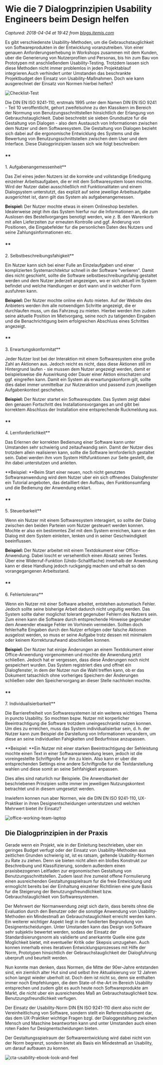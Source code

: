 # Wie die 7 Dialogprinzipien Usability Engineers beim Design helfen

_Captured: 2018-04-04 at 19:42 from [blogs.itemis.com](https://blogs.itemis.com/de/wie-die-7-dialogprinzipien-usability-engineers-beim-design-helfen?utm_source=hs_email&utm_medium=email&utm_content=61846895&_hsenc=p2ANqtz--4tdm_p26asetb2npHKtRAXu44k0Tach90x1mUnqxQVkPIdnjRy2AkJiAo6TsRuOMS3F5MriD7tDYb18s4rPsi1ovubw&_hsmi=61846895)_

Es gibt verschiedenste Usability-Methoden, um die Gebrauchstauglichkeit von Softwareprodukten in der Entwicklung voranzutreiben. Von einer genauen Anforderungserhebung in Workshops zusammen mit dem Kunden, uber die Generierung von Nutzerprofilen und Personas, bis hin zum Bau von Prototypen mit anschließendem Usability-Testing. Trotzdem lassen sich diese Methoden nicht immer problemlos in jeden Projektablauf integrieren.Auch verhindert unter Umstanden das beschrankte Projektbudget den Einsatz von Usability-Maßnahmen. Doch wie kann ausgerechnet der Einsatz von Normen hierbei helfen?

![Checklist-Test](https://blogs.itemis.com/hs-fs/hubfs/Blog/Agile/Checklist-Test.jpg?t=1522854126866&width=2415&height=1149&name=Checklist-Test.jpg)

Die DIN EN ISO 9241-110, erstmals 1995 unter dem Namen DIN EN ISO 9241 - Teil 10 veroffentlicht, gehort zweifelsohne zu den Klassikern im Bereich der Normung von Benutzungsschnittstellen hinsichtlich der Erlangung von Gebrauchstauglichkeit. Dabei beschreibt sie sieben Grundsatze fur die Gestaltung von Dialogen - also dem Austausch von Informationen zwischen dem Nutzer und dem Softwaresystem. Die Gestaltung von Dialogen bezieht sich dabei auf die ergonomische Entwicklung des Systems und die Bewertung von Benutzungsschnittstellen zwischen dem User und dem Interface. Diese Dialogprinzipien lassen sich wie folgt beschreiben:

### **  
1\. Aufgabenangemessenheit**

Das Ziel eines jeden Nutzers ist die korrekte und vollstandige Erledigung einzelner Arbeitsaufgaben, die er mit dem Softwaresystem losen mochte. Wird der Nutzer dabei ausschließlich mit Funktionalitaten und einem Dialogsystem unterstutzt, das explizit auf seine jeweilige Arbeitsaufgabe ausgerichtet ist, dann gilt das System als aufgabenangemessen.

**Beispiel:** Der Nutzer mochte etwas in einem Onlineshop bestellen. Idealerweise zeigt ihm das System hierfur nur die Informationen an, die zum Auslosen des Bestellvorganges benotigt werden, wie z. B. den Warenkorb mit allen Lieferzeiten zur erneuten Kontrolle und ggf. Änderung von Positionen, die Eingabefelder fur die personlichen Daten des Nutzers und seine Zahlungsinformationen etc.

### **  
2\. Selbstbeschreibungsfahigkeit**

Ein Nutzer kann sich bei einer Fulle an Einzelaufgaben und einer komplizierten Systemarchitektur schnell in der Software "verlieren". Damit dies nicht geschieht, sollte die Software selbstbeschreibungsfahig gestaltet werden und dem Nutzer jederzeit angezeigen, wo er sich aktuell im System befindet und welche Handlungen er dort wann und in welcher Form ausfuhren kann.

**Beispiel:** Der Nutzer mochte online ein Auto mieten. Auf der Website des Anbieters werden ihm alle notwendigen Schritte angezeigt, die er durchlaufen muss, um das Fahrzeug zu mieten. Hierbei werden ihm zudem seine aktuelle Position im Mietvorgang, seine noch zu tatigenden Eingaben und die Benachrichtigung beim erfolgreichen Abschluss eines Schrittes angezeigt.

### **  
3\. Erwartungskonformitat**

Jeder Nutzer lost bei der Interaktion mit einem Softwaresystem eine große Zahl an Aktionen aus. Jedoch reicht es nicht, dass diese Aktionen still im Hintergrund laufen - sie mussen dem Nutzer angezeigt werden, damit er beispielsweise die Auswirkung oder Dauer einer Aktion einschatzen und ggf. eingreifen kann. Damit ein System als erwartungskonform gilt, sollte dies dabei immer unmittelbar zur Nutzeraktion und passend zum jeweiligen Aufgabenkontext geschehen.

**Beispiel:** Der Nutzer startet ein Softwareupdate. Das System zeigt dabei den genauen Fortschritt des Installationsvorganges an und gibt bei korrektem Abschluss der Installation eine entsprechende Ruckmeldung aus.

### **  
4\. Lernforderlichkeit**

Das Erlernen der korrekten Bedienung einer Software kann unter Umstanden sehr schwierig und zeitaufwandig sein. Damit der Nutzer dies trotzdem allein realisieren kann, sollte die Software lernforderlich gestaltet sein. Dabei werden ihm vom System Hilfsfunktionen zur Seite gestellt, die ihn dabei unterstutzen und anleiten.

**Beispiel: **Beim Start einer neuen, noch nicht genutzten Softwareanwendung wird dem Nutzer uber ein sich offnendes Dialogfenster ein Tutorial angeboten, das detailliert den Aufbau, den Funktionsumfang und die Bedienung der Anwendung erklart.

### **  
5\. Steuerbarkeit**

Wenn ein Nutzer mit einem Softwaresystem interagiert, so sollte der Dialog zwischen den beiden Parteien vom Nutzer gesteuert werden konnen. Mochte er also ein bestimmtes Ziel mit dem System erreichen, kann er den Dialog mit dem System einleiten, lenken und in seiner Geschwindigkeit beeinflussen.

**Beispiel:** Der Nutzer arbeitet mit einem Textdokument einer Office-Anwendung. Dabei loscht er versehentlich einen Absatz seines Textes. Über eine Widerruf-Funktion (Undo-Schaltflache) innerhalb der Anwendung kann er diese Handlung jedoch ruckgangig machen und erhalt so den vorangegangenen Arbeitsstand.

### **  
6\. Fehlertoleranz**

Wenn ein Nutzer mit einer Software arbeitet, entstehen automatisch Fehler. Jedoch sollte seine bisherige Arbeit dadurch nicht ungultig werden. Das System sollte daher moglichst tolerant gegenuber Fehlern des Nutzers sein. Zum einen kann die Software durch entsprechende Hinweise gegenuber dem Anwender etwaige Fehler im Vorhinein vermeiden. Sollten doch fehlerhafte Eingaben durch den Nutzer erfolgen oder falsche Aktionen ausgelost werden, so muss er seine Aufgabe trotz dessen mit minimalem oder keinem Korrekturaufwand abschließen konnen.

**Beispiel:** Der Nutzer hat einige Änderungen an einem Textdokument einer Office-Anwendung vorgenommen und mochte die Anwendung jetzt schließen. Jedoch hat er vergessen, dass diese Änderungen noch nicht gespeichert wurden. Das System registriert dies und offnet ein Dialogfenster, in dem der Nutzer nun die Wahl treffen kann, ob er das Dokument tatsachlich ohne vorheriges Speichern der Änderungen schließen oder den Speichervorgang an dieser Stelle nachholen mochte.

### **  
7\. Individualisierbarkeit**

Die Barrierefreiheit von Softwaresystemen ist ein weiteres wichtiges Thema in puncto Usability. So mochten bspw. Nutzer mit korperlicher Beeintrachtigung die Software trotzdem uneingeschrankt nutzen konnen. Um dies zu erreichen, muss das System individualisierbar sein, d. h. der Nutzer kann zum Beispiel die Darstellung von Informationen verandern, um diese an seine individuellen Fahigkeiten und Bedurfnisse anzupassen.

**Beispiel: **Ein Nutzer mit einer starken Beeintrachtigung der Sehleistung mochte einen Text in einer Softwareanwendung lesen, jedoch ist die voreingestellte Schriftgroße fur ihn zu klein. Also kann er uber die entsprechenden Settings eine andere Schriftgroße fur die Textdarstellung wahlen und diese somit an seine Sehfahigkeit anpassen.

Dies alles sind naturlich nur Beispiele. Die Anwendbarkeit der beschriebenen Prinzipien sollte immer im jeweiligen Nutzungskontext betrachtet und in diesem umgesetzt werden.

Inwiefern konnen nun aber Normen, wie die DIN EN ISO 9241-110, UX-Praktiker in ihren Designentscheidungen unterstutzen und welchen Mehrwert bietet ihr Einsatz?

![office-working-team-laptop](https://blogs.itemis.com/hs-fs/hubfs/Blog/Usability/office-working-team-laptop.jpg?t=1522854126866&width=2547&height=1215&name=office-working-team-laptop.jpg)

## Die Dialogprinzipien in der Praxis

Gerade wenn ein Projekt, wie in der Einleitung beschrieben, uber ein geringes Budget verfugt oder der Einsatz von Usability-Methoden aus zeitlichen Grunden schwierig ist, ist es ratsam, geltende Usability-Normen zu Rate zu ziehen. Denn sie bieten nicht allein ein bloßes Konstrukt zur Beschreibung und Klassifizierung, sondern außerdem einen praxisbezogenen Leitfaden zur ergonomischen Gestaltung von Benutzungsschnittstellen. Zudem lasst ihre zumeist offene Formulierung einen ausreichenden Gestaltungsspielraum fur die freie Entwicklung und ermoglicht bereits bei der Einhaltung einzelner Richtlinien eine gute Basis fur die Steigerung der Benutzungsfreundlichkeit bzw. Gebrauchstauglichkeit von Softwaresystemen.

Der Mehrwert der Normanwendung zeigt sich darin, dass bereits ohne die Evaluation durch den Benutzer oder die sonstige Anwendung von Usability-Methoden ein Mindestmaß an Gebrauchstauglichkeit erreicht werden kann. Ein weiterer wichtiger Aspekt liegt in der fundierten Begrundung von Designentscheidungen. Unter Umstanden kann das Design von Software sehr subjektiv bewertet werden, sodass der Einsatz der Standardisierungsnorm als validierte und anerkannte Quelle eine gute Moglichkeit bietet, mit eventueller Kritik oder Skepsis umzugehen. Auch konnen innerhalb eines iterativen Entwicklungsprozesses mit Hilfe der Norm, Prototypen hinsichtlich der Gebrauchstauglichkeit der Dialogfuhrung uberpruft und beurteilt werden.

Nun konnte man denken, dass Normen, die Mitte der 90er-Jahre entstanden sind, ein ziemlich alter Hut sind und selbst ihre Aktualisierung vor 12 Jahren schon langst wieder uberholt ist. Doch dem ist nicht so, denn sie enthalten immer noch Empfehlungen, die dem State-of-the-Art im Bereich Usability entsprechen und zudem gibt es auch heute noch Softwareprodukte am Markt, die nicht uber ein ausreichendes Maß an Gebrauchstauglichkeit bzw. Benutzungsfreundlichkeit verfugen.

Der Einsatz der Usability-Norm DIN EN ISO 9241-110 dient also nicht der Vereinheitlichung von Software, sondern stellt ein Referenzdokument dar, das dem UX-Praktiker wichtige Fragen bzgl. der Dialoggestaltung zwischen Mensch und Maschine beantworten kann und unter Umstanden auch einen roten Faden fur Designentscheidungen bieten.

Der Gestaltungsspielraum der Softwareentwicklung wird dabei nicht von der Norm begrenzt, sondern bietet als Basis ein Mindestmaß an Usability, um darauf aufbauen zu konnen.

![cta-usability-ebook-look-and-feel](https://info.itemis.com/hs-fs/hubfs/cta-usability-ebook-look-and-feel-lang.png)
